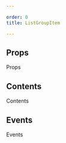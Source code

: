 ```yaml
---

order: 0
title: ListGroupItem

---
```

 
## Props
 
Props
 
## Contents
 
Contents
 
## Events
 
Events
 
